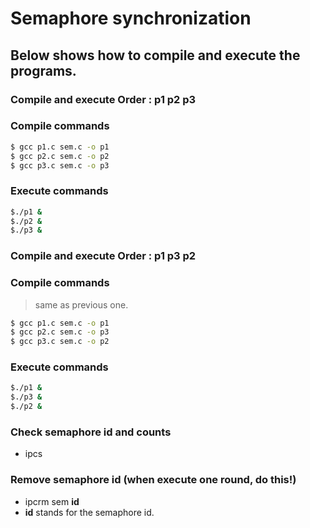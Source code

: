 # Semaphore synchronization



## **Below shows how to compile and execute the programs.**

### Compile and execute Order : p1 p2 p3


### Compile commands
```sh
$ gcc p1.c sem.c -o p1
$ gcc p2.c sem.c -o p2
$ gcc p3.c sem.c -o p3

```

### Execute commands
```sh
$./p1 &
$./p2 &
$./p3 &
```

### Compile and execute Order : p1 p3 p2


### Compile commands

>same as previous one.
```sh
$ gcc p1.c sem.c -o p1
$ gcc p2.c sem.c -o p3
$ gcc p3.c sem.c -o p2
```

### Execute commands
```sh
$./p1 &
$./p3 &
$./p2 &
```
### Check semaphore id and counts
 - ipcs
 
### Remove semaphore id (when execute one round, do this!)
 - ipcrm sem **id**
 - **id** stands for the semaphore id.




